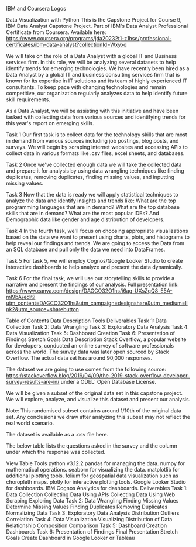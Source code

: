 

IBM and Coursera Logos

Data Visualization with Python
This is the Capstone Project for Course 9, IBM Data Analyst Capstone Project. Part of IBM's Data Analyst Professional Certificate from Coursera. Available here: https://www.coursera.org/programs/jda20232t1-z1hse/professional-certificates/ibm-data-analyst?collectionId=Wxyxq

We will take on the role of a Data Analyst with a global IT and Business services firm. In this role, we will be analyzing several datasets to help identify trends for emerging technologies. We have recently been hired as a Data Analyst by a global IT and business consulting services firm that is known for its expertise in IT solutions and its team of highly experienced IT consultants. To keep pace with changing technologies and remain competitive, our organization regularly analyzes data to help identify future skill requirements.

As a Data Analyst, we will be assisting with this initiative and have been tasked with collecting data from various sources and identifying trends for this year's report on emerging skills.

Task 1
Our first task is to collect data for the technology skills that are most in demand from various sources including job postings, blog posts, and surveys. We will begin by scraping internet websites and accessing APIs to collect data in various formats like .csv files, excel sheets, and databases.

Task 2
Once we've collected enough data we will take the collected data and prepare it for analysis by using data wrangling techniques like finding duplicates, removing duplicates, finding missing values, and inputting missing values.

Task 3
Now that the data is ready we will apply statistical techniques to analyze the data and identify insights and trends like: What are the top programming languages that are in demand? What are the top database skills that are in demand? What are the most popular IDEs? And Demographic data like gender and age distribution of developers.

Task 4
In the fourth task, we'll focus on choosing appropriate visualizations based on the data we want to present using charts, plots, and histograms to help reveal our findings and trends. We are going to access the Data from an SQL database and pull only the data we need into DataFrames.

Task 5
For task 5, we will employ Cognos/Google Looker Studio to create interactive dashboards to help analyze and present the data dynamically.

Task 6
For the final task, we will use our storytelling skills to provide a narrative and present the findings of our analysis. Full presentation link: https://www.canva.com/design/DAGCO32O1hs/i6ag-UXsZqQ8_E5A-mI9bA/edit?utm_content=DAGCO32O1hs&utm_campaign=designshare&utm_medium=link2&utm_source=sharebutton

Table of Contents
Data Description
Tools
Deliverables
Task 1: Data Collection
Task 2: Data Wrangling
Task 3: Exploratory Data Analysis
Task 4: Data Visualization
Task 5: Dashboard Creation
Task 6: Presentation of Findings
Stretch Goals
Data Description
Stack Overflow, a popular website for developers, conducted an online survey of software professionals across the world. The survey data was later open sourced by Stack Overflow. The actual data set has around 90,000 responses.

The dataset we are going to use comes from the following source: https://stackoverflow.blog/2019/04/09/the-2019-stack-overflow-developer-survey-results-are-in/ under a ODbL: Open Database License.

We will be given a subset of the original data set in this capstone project. We will explore, analyze, and visualize this dataset and present our analysis.

Note: This randomised subset contains around 1/10th of the original data set. Any conclusions we draw after analyzing this subset may not reflect the real world scenario.

The dataset is available as a .csv file here.

The below table lists the questions asked in the survey and the column under which the response was collected.

View Table
Tools
python v3.12.2
pandas for managing the data.
numpy for mathematical operations.
seaborn for visualizing the data.
matplotlib for additional plotting tools.
folium for geospatial data visualization such as choropleth maps.
plotly for interactive plotting tools.
Google Looker Studio for dashboards.
IBM Cognos Analytics for dashboards.
Deliverables
Task 1: Data Collection
 Collecting Data Using APIs
 Collecting Data Using Web Scraping
 Exploring Data
Task 2: Data Wrangling
 Finding Missing Values
 Determine Missing Values
 Finding Duplicates
 Removing Duplicates
 Normalizing Data
Task 3: Exploratory Data Analysis
 Distribution
 Outliers
 Correlation
Task 4: Data Visualization
 Visualizing Distribution of Data
 Relationship
 Composition
 Comparison
Task 5: Dashboard Creation
 Dashboards
Task 6: Presentation of Findings
 Final Presentation
Stretch Goals
 Create Dashboard in Google Looker or Tableau
